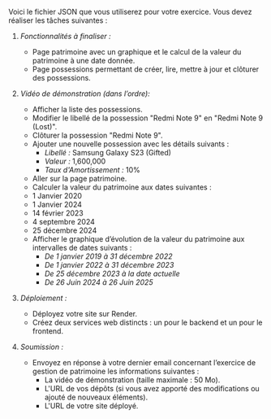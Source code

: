 Voici le fichier JSON que vous utiliserez pour votre exercice. Vous devez réaliser les tâches suivantes :

1. *Fonctionnalités à finaliser :*
   - Page patrimoine avec un graphique et le calcul de la valeur du patrimoine à une date donnée.
   - Page possessions permettant de créer, lire, mettre à jour et clôturer des possessions.

2. *Vidéo de démonstration (dans l’ordre):*
   - Afficher la liste des possessions.
   - Modifier le libellé de la possession "Redmi Note 9" en "Redmi Note 9 (Lost)".
   - Clôturer la possession "Redmi Note 9".
   - Ajouter une nouvelle possession avec les détails suivants :
     - *Libellé :* Samsung Galaxy S23 (Gifted)
     - *Valeur :* 1,600,000
     - *Taux d'Amortissement :* 10%
   - Aller sur la page patrimoine.
   - Calculer la valeur du patrimoine aux dates suivantes :
	- 1 Janvier 2020
	- 1 Janvier 2024
	- 14 février 2023
	- 4 septembre 2024
	- 25 décembre 2024
   - Afficher le graphique d’évolution de la valeur du patrimoine aux intervalles de dates suivants :
     - *De 1 janvier 2019 à 31 décembre 2022*
     - *De 1 janvier 2022 à 31 décembre 2023*
     - *De 25 décembre 2023 à la date actuelle*
     - *De 26 Juin 2024 à 26 Juin 2025*


3. *Déploiement :*
   - Déployez votre site sur Render.
   - Créez deux services web distincts : un pour le backend et un pour le frontend.

4. *Soumission :*
   - Envoyez en réponse à votre dernier email concernant l’exercice de gestion de patrimoine les informations suivantes :
     - La vidéo de démonstration (taille maximale : 50 Mo).
     - L'URL de vos dépôts (si vous avez apporté des modifications ou ajouté de nouveaux éléments).
     - L'URL de votre site déployé.
